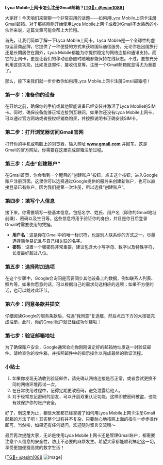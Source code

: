 **Lyca Mobile上网卡怎么注册Gmail邮箱？[[TG💪+ @esim1088](https://t.me/s/esim1088)]**

大家好！今天咱们来聊聊一个非常实用的话题——如何用Lyca Mobile上网卡注册Gmail邮箱。对于那些刚刚开始使用Lyca Mobile上网卡或者对Gmail不太熟悉的小伙伴来说，这篇文章可能会帮上大忙哦。

首先，让我们简单了解一下Lyca Mobile上网卡。Lyca Mobile是一个全球性的虚拟运营商品牌，它提供了一种便捷的方式来获取国际通信服务。无论你是出国旅行还是长期居住在国外，Lyca Mobile都能为你提供稳定的网络连接和通讯支持。而它的上网卡，更是让我们的移动设备随时随地都能保持在线状态。不过，要想充分利用这些功能，比如发送邮件、接收信息等，注册一个Gmail邮箱就显得尤为重要了。

那么，接下来我们就一步步教你如何用Lyca Mobile上网卡注册Gmail邮箱吧！

### 第一步：准备你的设备

在开始之前，确保你的手机或其他智能设备已经安装并激活了Lyca Mobile的SIM卡。同时，确保设备能够正常连接到互联网。如果你还没有Lyca Mobile上网卡，可以通过官方网站或者授权经销商购买，并按照说明书正确安装SIM卡。

### 第二步：打开浏览器访问Gmail官网

打开你的手机或电脑上的浏览器，输入网址 **www.gmail.com** 并回车。这是Gmail的官方网站，你需要在这里完成邮箱注册过程。

### 第三步：点击“创建账户”

在Gmail首页，你会看到一个醒目的“创建账户”按钮。点击这个按钮，进入Google账户注册页面。这里你可以选择通过Google提供的服务来创建新账户，也可以直接登录已有账户。因为我们是第一次注册，所以选择“创建账户”。

### 第四步：填写个人信息

接下来，你需要填写一些基本信息，包括名字、姓氏、用户名（即你的Gmail地址前缀）、密码以及生日等。这些信息将用于验证你的身份，并且是你日后登录Gmail时需要使用的凭据。

- **用户名**：这是你在Gmail中的唯一标识符，也是别人联系你的方式之一。尽量选择简单易记且与自己相关联的名字。
- **密码**：设置一个强密码非常重要，建议包含大小写字母、数字以及特殊字符，长度最好超过八位。

### 第五步：选择附加选项

在这个步骤中，Google会询问是否要同步其他设备上的数据，例如联系人列表、照片等。如果你愿意的话，可以根据自己的需求勾选相应的选项；如果不方便的话，也可以跳过此环节。

### 第六步：同意条款并提交

仔细阅读Google的服务条款后，勾选“我同意”复选框，然后点击下方的大按钮完成注册。此时，你的Gmail账户就已经成功创建啦！

### 第七步：验证邮箱地址

为了确保账户安全，Google通常会向你刚刚设定好的邮箱地址发送一封验证邮件。请检查你的收件箱，并按照邮件中的指示操作以完成最终的验证流程。

### 小贴士

1. 如果你发现无法收到验证邮件，请先确认网络连接是否正常，或者尝试更换不同的网络环境再试一次。
2. 在日常使用过程中，记得定期更改密码，避免泄露给他人。
3. 对于经常忘记密码的朋友，可以开启双重认证功能，这样即使密码被盗，也能有效保护你的账户安全。

好了，到这里为止，相信大家都已经掌握了如何用Lyca Mobile上网卡注册Gmail邮箱的方法了吧！其实整个过程并不复杂，只要耐心地按照上面的指引一步步操作即可。当然啦，如果还有任何疑问，欢迎随时留言交流哦～

最后再次提醒大家，无论是使用Lyca Mobile上网卡还是管理Gmail账户，都需要注意个人信息的安全性，防止不必要的麻烦发生。希望大家都能顺利搞定这一切，享受更加便捷高效的数字生活！

[[TG💪+ @esim1088](https://t.me/s/esim1088) ![Image](https://i.postimg.cc/4NQfJmqS/Snipaste-2025-05-13-00-14-12.png)]